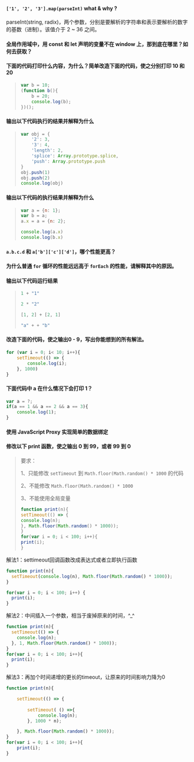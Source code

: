 #### `['1', '2', '3'].map(parseInt)` what & why ?

parseInt(string, radix)，两个参数，分别是要解析的字符串和表示要解析的数字的基数（进制）。该值介于 2 ~ 36 之间。

#### 全局作用域中，用 const 和 let 声明的变量不在 window 上，那到底在哪里？如何去获取？

#### 下面的代码打印什么内容，为什么？简单改造下面的代码，使之分别打印 10 和 20

> ```js
> var b = 10;
> (function b(){
>     b = 20;
>     console.log(b); 
> })();
> ```



#### 输出以下代码执行的结果并解释为什么

> ```js
> var obj = {
>     '2': 3,
>     '3': 4,
>     'length': 2,
>     'splice': Array.prototype.splice,
>     'push': Array.prototype.push
> }
> obj.push(1)
> obj.push(2)
> console.log(obj)
> ```



#### 输出以下代码的执行结果并解释为什么

> ```js
> var a = {n: 1};
> var b = a;
> a.x = a = {n: 2};
> 
> console.log(a.x) 	
> console.log(b.x)
> ```



#### `a.b.c.d` 和 `a['b']['c']['d']`，哪个性能更高？

#### 为什么普通 `for` 循环的性能远远高于 `forEach` 的性能，请解释其中的原因。



#### 输出以下代码运行结果

> ```js
> 1 + "1"
> 
> 2 * "2"
> 
> [1, 2] + [2, 1]
> 
> "a" + + "b"
> ```



#### 改造下面的代码，使之输出0 - 9，写出你能想到的所有解法。

```js
for (var i = 0; i< 10; i++){
	setTimeout(() => {
		console.log(i);
    }, 1000)
}
```



#### 下面代码中 a 在什么情况下会打印 1？

```js
var a = ?;
if(a == 1 && a == 2 && a == 3){
 	console.log(1);
}
```





#### 使用 JavaScript Proxy 实现简单的数据绑定





#### 修改以下 print 函数，使之输出 0 到 99，或者 99 到 0

> 要求：
>
> 1、只能修改 `setTimeout` 到 `Math.floor(Math.random() * 1000` 的代码
>
> 2、不能修改 `Math.floor(Math.random() * 1000`
>
> 3、不能使用全局变量
>
> ```js
> function print(n){
> setTimeout(() => {
> console.log(n);
> }, Math.floor(Math.random() * 1000));
> }
> for(var i = 0; i < 100; i++){
> print(i);
> }
> ```

解法1：settimeout回调函数改成表达式或者立即执行函数

```js
function print(n){
  setTimeout(console.log(n), Math.floor(Math.random() * 1000));
}

for(var i = 0; i < 100; i++) {
  print(i);
}
```

解法2：中间插入一个参数，相当于废掉原来的时间，^_^

```js
function print(n){
  setTimeout(() => {
    console.log(n);
  }, 1, Math.floor(Math.random() * 1000));
}
for(var i = 0; i < 100; i++){
  print(i);
}
```

解法3：再加个时间递增的更长的timeout，让原来的时间影响力降为0

```js
function print(n){

    setTimeout(() => {
        
        setTimeout( () =>{
            console.log(n);
        }, 1000 * n);

    }, Math.floor(Math.random() * 1000));
}
for(var i = 0; i < 100; i++){
    print(i);
}
```